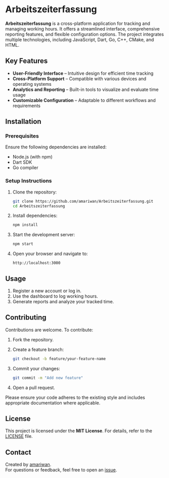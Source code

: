 # Arbeitszeiterfassung

**Arbeitszeiterfassung** is a cross-platform application for tracking and managing working hours. It offers a streamlined interface, comprehensive reporting features, and flexible configuration options. The project integrates multiple technologies, including JavaScript, Dart, Go, C++, CMake, and HTML.

## Key Features

- **User-Friendly Interface** – Intuitive design for efficient time tracking  
- **Cross-Platform Support** – Compatible with various devices and operating systems  
- **Analytics and Reporting** – Built-in tools to visualize and evaluate time usage  
- **Customizable Configuration** – Adaptable to different workflows and requirements  

## Installation

### Prerequisites

Ensure the following dependencies are installed:

- Node.js (with npm)
- Dart SDK
- Go compiler

### Setup Instructions

1. Clone the repository:

   ```bash
   git clone https://github.com/amariwan/Arbeitszeiterfassung.git
   cd Arbeitszeiterfassung
   ```

2. Install dependencies:

   ```bash
   npm install
   ```

3. Start the development server:

   ```bash
   npm start
   ```

4. Open your browser and navigate to:

   ```
   http://localhost:3000
   ```

## Usage

1. Register a new account or log in.
2. Use the dashboard to log working hours.
3. Generate reports and analyze your tracked time.

## Contributing

Contributions are welcome. To contribute:

1. Fork the repository.
2. Create a feature branch:

   ```bash
   git checkout -b feature/your-feature-name
   ```

3. Commit your changes:

   ```bash
   git commit -m "Add new feature"
   ```

4. Open a pull request.

Please ensure your code adheres to the existing style and includes appropriate documentation where applicable.

## License

This project is licensed under the **MIT License**. For details, refer to the [LICENSE](LICENSE) file.

## Contact

Created by [amariwan](https://github.com/amariwan).  
For questions or feedback, feel free to open an [issue](https://github.com/amariwan/Arbeitszeiterfassung/issues).
